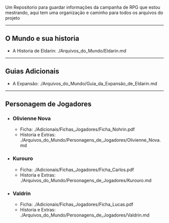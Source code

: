 Um Repositorio para guardar informações da campanha de RPG que estou mestrando, aqui tem uma organização e caminho para todos os arquivos do projeto

---
## O Mundo e sua historia
- A Historia de Eldarin: ./Arquivos_do_Mundo/Eldarin.md

---
## Guias Adicionais
- A Expansão: ./Arquivos_do_Mundo/Guia_da_Expansão_de_Eldarin.md

---
## Personagem de Jogadores
- ### Olivienne Nova
  - Ficha: ./Adicionais/Fichas_Jogadores/Ficha_Nohrin.pdf
  - Historia e Extras: ./Arquivos_do_Mundo/Personagens_de_Jogadores/Olivienne_Nova.md
- ### Kurouro
  - Ficha: ./Adicionais/Fichas_Jogadores/Ficha_Carlos.pdf
  - Historia e Extras: ./Arquivos_do_Mundo/Personagens_de_Jogadores/Kurouro.md
- ### Valdrin
  - Ficha: ./Adicionais/Fichas_Jogadores/Ficha_Lucas.pdf
  - Historia e Extras: ./Arquivos_do_Mundo/Personagens_de_Jogadores/Valdrin.md